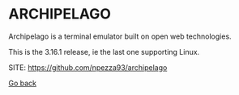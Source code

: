 # ARCHIPELAGO
 
 Archipelago is a terminal emulator built on open web technologies.

 This is the 3.16.1 release, ie the last one supporting Linux.
 
 SITE: https://github.com/npezza93/archipelago

 [Go back](./)
